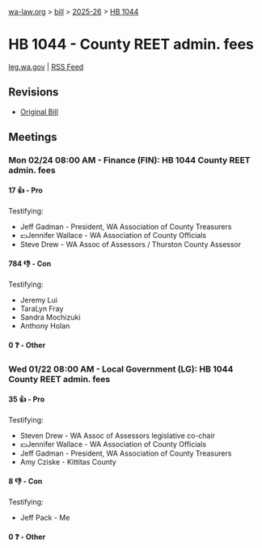 [wa-law.org](/) > [bill](/bill/) > [2025-26](/bill/2025-26/) > [HB 1044](/bill/2025-26/hb/1044/)

# HB 1044 - County REET admin. fees
[leg.wa.gov](https://app.leg.wa.gov/billsummary?BillNumber=1044&Year=2025&Initiative=false) | [RSS Feed](./rss.xml)

## Revisions
* [Original Bill](1/)

## Meetings
### Mon 02/24 08:00 AM - Finance (FIN): HB 1044 County REET admin. fees
#### 17 👍 - Pro
Testifying:
* Jeff Gadman - President, WA Association of County Treasurers
* 💵Jennifer Wallace - WA Association of County Officials
* Steve Drew - WA Assoc of Assessors / Thurston County Assessor

#### 784 👎 - Con
Testifying:
* Jeremy Lui
* TaraLyn Fray
* Sandra Mochizuki
* Anthony Holan

#### 0 ❓ - Other

### Wed 01/22 08:00 AM - Local Government (LG): HB 1044 County REET admin. fees
#### 35 👍 - Pro
Testifying:
* Steven Drew - WA Assoc of Assessors legislative co-chair
* 💵Jennifer Wallace - WA Association of County Officials
* Jeff Gadman - President, WA Association of County Treasurers
* Amy Cziske - Kittitas County

#### 8 👎 - Con
Testifying:
* Jeff Pack - Me

#### 0 ❓ - Other
